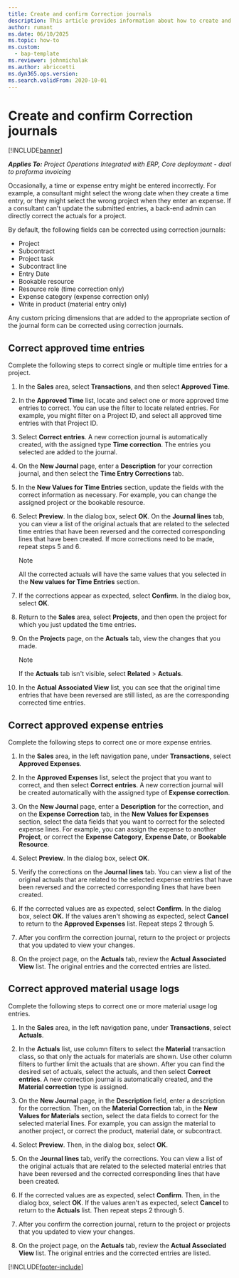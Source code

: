 ```yaml
---
title: Create and confirm Correction journals
description: This article provides information about how to create and confirm a correction journal.
author: rumant
ms.date: 06/10/2025
ms.topic: how-to
ms.custom: 
  - bap-template
ms.reviewer: johnmichalak
ms.author: abriccetti
ms.dyn365.ops.version: 
ms.search.validFrom: 2020-10-01
---
```


# Create and confirm Correction journals

[!INCLUDE[banner](../includes/banner.md)]

_**Applies To:** Project Operations Integrated with ERP, Core deployment - deal to proforma invoicing_

Occasionally, a time or expense entry might be entered incorrectly. For example, a consultant might select the wrong date when they create a time entry, or they might select the wrong project when they enter an expense. If a consultant can't update the submitted entries, a back-end admin can directly correct the actuals for a project.

By default, the following fields can be corrected using correction journals:
* Project
* Subcontract
* Project task
* Subcontract line
* Entry Date
* Bookable resource
* Resource role (time correction only)
* Expense category (expense correction only)
* Write in product (material entry only)

Any custom pricing dimensions that are added to the appropriate section of the journal form can be corrected using correction journals.

## Correct approved time entries     

Complete the following steps to correct single or multiple time entries for a project.

1. In the **Sales** area, select **Transactions**, and then select **Approved Time**. 

2. In the **Approved Time** list, locate and select one or more approved time entries to correct. You can use the filter to locate related entries. For example, you might filter on a Project ID, and select all approved time entries with that Project ID.

3. Select **Correct entries**. A new correction journal is automatically created, with the assigned type **Time correction**. The entries you selected are added to the journal. 

4. On the **New Journal** page, enter a **Description** for your correction journal, and then select the **Time Entry Corrections** tab.  

5. In the **New Values for Time Entries** section, update the fields with the correct information as necessary. For example, you can change the assigned project or the bookable resource.

6. Select **Preview**. In the dialog box, select **OK**. On the **Journal lines** tab, you can view a list of the original actuals that are related to the selected time entries that have been reversed and the corrected corresponding lines that have been created. If more corrections need to be made, repeat steps 5 and 6. 

    > [!NOTE]
    > All the corrected actuals will have the same values that you selected in the **New values for Time Entries** section.

7. If the corrections appear as expected, select **Confirm**. In the dialog box, select **OK**.

8. Return to the **Sales** area, select **Projects**, and then open the project for which you just updated the time entries. 

9. On the **Projects** page, on the **Actuals** tab, view the changes that you made. 

    > [!NOTE]
    > If the **Actuals** tab isn't visible, select **Related** > **Actuals**.  

10. In the **Actual Associated View** list, you can see that the original time entries that have been reversed are still listed, as are the corresponding corrected time entries. 

 
## Correct approved expense entries

Complete the following steps to correct one or more expense entries. 

1. In the **Sales** area, in the left navigation pane, under **Transactions**, select **Approved Expenses**.

2. In the **Approved Expenses** list, select the project that you want to correct, and then select **Correct entries**. A new correction journal will be created automatically with the assigned type of **Expense correction**. 

3. On the **New Journal** page, enter a **Description** for the correction, and on the **Expense Correction** tab, in the **New Values for Expenses** section, select the data fields that you want to correct for the selected expense lines. For example, you can assign the expense to another **Project**, or correct the **Expense Category**, **Expense Date**, or **Bookable Resource**.

4. Select **Preview**. In the dialog box, select **OK**. 

5. Verify the corrections on the **Journal lines** tab. You can view a list of the original actuals that are related to the selected expense entries that have been reversed and the corrected corresponding lines that have been created.

6. If the corrected values are as expected, select **Confirm**. In the dialog box, select **OK.** If the values aren't showing as expected, select **Cancel** to return to the **Approved Expenses** list. Repeat steps 2 through 5. 

7. After you confirm the correction journal, return to the project or projects that you updated to view your changes.

8. On the project page, on the **Actuals** tab, review the **Actual Associated View** list. The original entries and the corrected entries are listed.


## Correct approved material usage logs

Complete the following steps to correct one or more material usage log entries.

1. In the **Sales** area, in the left navigation pane, under **Transactions**, select **Actuals**.

2. In the **Actuals** list, use column filters to select the **Material** transaction class, so that only the actuals for materials are shown. Use other column filters to further limit the actuals that are shown. After you can find the desired set of actuals, select the actuals, and then select **Correct entries**. A new correction journal is automatically created, and the **Material correction** type is assigned.

3. On the **New Journal** page, in the **Description** field, enter a description for the correction. Then, on the **Material Correction** tab, in the **New Values for Materials** section, select the data fields to correct for the selected material lines. For example, you can assign the material to another project, or correct the product, material date, or subcontract.

4. Select **Preview**. Then, in the dialog box, select **OK**.

5. On the **Journal lines** tab, verify the corrections. You can view a list of the original actuals that are related to the selected material entries that have been reversed and the corrected corresponding lines that have been created.

6. If the corrected values are as expected, select **Confirm**. Then, in the dialog box, select **OK**. If the values aren't as expected, select **Cancel** to return to the **Actuals** list. Then repeat steps 2 through 5.

7. After you confirm the correction journal, return to the project or projects that you updated to view your changes.

8. On the project page, on the **Actuals** tab, review the **Actual Associated View** list. The original entries and the corrected entries are listed.


[!INCLUDE[footer-include](../includes/footer-banner.md)]

